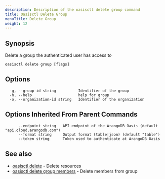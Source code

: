 ```yaml
---
description: Description of the oasisctl delete group command
title: Oasisctl Delete Group
menuTitle: Delete Group
weight: 12
---
```

## Synopsis
Delete a group the authenticated user has access to

```
oasisctl delete group [flags]
```

## Options
```
  -g, --group-id string          Identifier of the group
  -h, --help                     help for group
  -o, --organization-id string   Identifier of the organization
```

## Options Inherited From Parent Commands
```
      --endpoint string   API endpoint of the ArangoDB Oasis (default "api.cloud.arangodb.com")
      --format string     Output format (table|json) (default "table")
      --token string      Token used to authenticate at ArangoDB Oasis
```

## See also
* [oasisctl delete](_index.md)	 - Delete resources
* [oasisctl delete group members](delete-group-members.md)	 - Delete members from group

